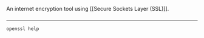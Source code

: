 An internet encryption tool using [[Secure Sockets Layer (SSL)]].

###
****

```bash
openssl help
```